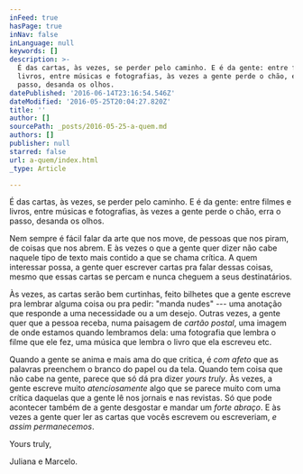 ```yaml
---
inFeed: true
hasPage: true
inNav: false
inLanguage: null
keywords: []
description: >-
  É das cartas, às vezes, se perder pelo caminho. E é da gente: entre filmes e
  livros, entre músicas e fotografias, às vezes a gente perde o chão, erra o
  passo, desanda os olhos.
datePublished: '2016-06-14T23:16:54.546Z'
dateModified: '2016-05-25T20:04:27.820Z'
title: ''
author: []
sourcePath: _posts/2016-05-25-a-quem.md
authors: []
publisher: null
starred: false
url: a-quem/index.html
_type: Article

---
```

É das cartas, às vezes, se perder pelo caminho. E é da gente: entre filmes e livros, entre músicas e fotografias, às vezes a gente perde o chão, erra o passo, desanda os olhos.

Nem sempre é fácil falar da arte que nos move, de pessoas que nos piram, de coisas que nos abrem. E às vezes o que a gente quer dizer não cabe naquele tipo de texto mais contido a que se chama crítica. A quem interessar possa, a gente quer escrever cartas pra falar dessas coisas, mesmo que essas cartas se percam e nunca cheguem a seus destinatários.

Às vezes, as cartas serão bem curtinhas, feito bilhetes que a gente escreve pra lembrar alguma coisa ou pra pedir: "manda nudes" --- uma anotação que responde a uma necessidade ou a um desejo. Outras vezes, a gente quer que a pessoa receba, numa paisagem de _cartão postal_, uma imagem de onde estamos quando lembramos dela: uma fotografia que lembra o filme que ele fez, uma música que lembra o livro que ela escreveu etc.

Quando a gente se anima e mais ama do que critica, é _com afeto_ que as palavras preenchem o branco do papel ou da tela. Quando tem coisa que não cabe na gente, parece que só dá pra dizer _yours truly_. Às vezes, a gente escreve muito _atenciosamente_ algo que se parece muito com uma crítica daquelas que a gente lê nos jornais e nas revistas. Só que pode acontecer também de a gente desgostar e mandar um _forte abraço_. E às vezes a gente quer ler as cartas que vocês escrevem ou escreveriam, _e assim permanecemos_.

Yours truly,

Juliana e Marcelo.